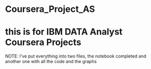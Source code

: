 # Coursera_Project_AS

# this is for IBM DATA Analyst Coursera Projects
NOTE: I've put everything into two files, the notebook completed and another one with all the code and the graphs
